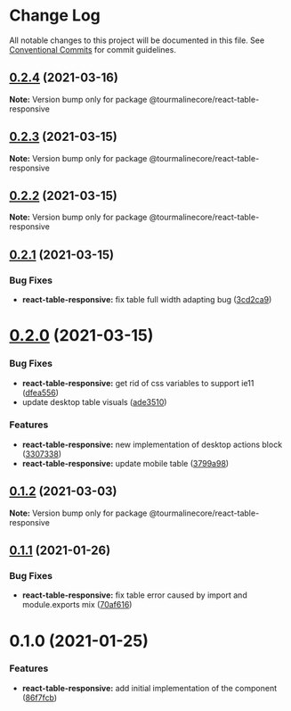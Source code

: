 # Change Log

All notable changes to this project will be documented in this file.
See [Conventional Commits](https://conventionalcommits.org) for commit guidelines.

## [0.2.4](https://github.com/TourmalineCore/React-Packages/compare/@tourmalinecore/react-table-responsive@0.2.3...@tourmalinecore/react-table-responsive@0.2.4) (2021-03-16)

**Note:** Version bump only for package @tourmalinecore/react-table-responsive





## [0.2.3](https://github.com/TourmalineCore/React-Packages/compare/@tourmalinecore/react-table-responsive@0.2.2...@tourmalinecore/react-table-responsive@0.2.3) (2021-03-15)

**Note:** Version bump only for package @tourmalinecore/react-table-responsive





## [0.2.2](https://github.com/TourmalineCore/React-Packages/compare/@tourmalinecore/react-table-responsive@0.2.1...@tourmalinecore/react-table-responsive@0.2.2) (2021-03-15)

**Note:** Version bump only for package @tourmalinecore/react-table-responsive





## [0.2.1](https://github.com/TourmalineCore/React-Packages/compare/@tourmalinecore/react-table-responsive@0.2.0...@tourmalinecore/react-table-responsive@0.2.1) (2021-03-15)


### Bug Fixes

* **react-table-responsive:** fix table full width adapting bug ([3cd2ca9](https://github.com/TourmalineCore/React-Packages/commit/3cd2ca9a26a2e75984d38e219d383705fbf2d7f6))





# [0.2.0](https://github.com/TourmalineCore/React-Packages/compare/@tourmalinecore/react-table-responsive@0.1.2...@tourmalinecore/react-table-responsive@0.2.0) (2021-03-15)


### Bug Fixes

* **react-table-responsive:** get rid of css variables to support ie11 ([dfea556](https://github.com/TourmalineCore/React-Packages/commit/dfea5566b1f5e2a80db4d993255c736cf8bd72a8))
* update desktop table visuals ([ade3510](https://github.com/TourmalineCore/React-Packages/commit/ade3510ffb4d87449d562526435173404a89499b))


### Features

* **react-table-responsive:** new implementation of desktop actions block ([3307338](https://github.com/TourmalineCore/React-Packages/commit/3307338bf3a4ee07d6eeac98f2268aafe6fc62c5))
* **react-table-responsive:** update mobile table ([3799a98](https://github.com/TourmalineCore/React-Packages/commit/3799a9827ff907ad67859ee49bb8f4b7f58b4e18))





## [0.1.2](https://github.com/TourmalineCore/React-Packages/compare/@tourmalinecore/react-table-responsive@0.1.1...@tourmalinecore/react-table-responsive@0.1.2) (2021-03-03)

**Note:** Version bump only for package @tourmalinecore/react-table-responsive





## [0.1.1](https://github.com/TourmalineCore/React-Packages/compare/@tourmalinecore/react-table-responsive@0.1.0...@tourmalinecore/react-table-responsive@0.1.1) (2021-01-26)


### Bug Fixes

* **react-table-responsive:** fix table error caused by import and module.exports mix ([70af616](https://github.com/TourmalineCore/React-Packages/commit/70af616d5c595b68404d790666c89bbf6b6de177))





# 0.1.0 (2021-01-25)


### Features

* **react-table-responsive:** add initial implementation of the component ([86f7fcb](https://github.com/TourmalineCore/React-Packages/commit/86f7fcb8611c60a2033ed59d6e9f589bd165f42c))
